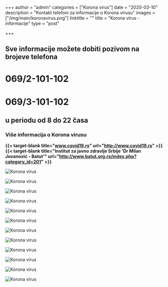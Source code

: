 +++
author = "admin"
categories = ["Korona virus"]
date = "2020-03-10"
description = "Kontakt telefoni za informacije o Korona virusu"
images = ["/img/main/koronavirus.png"]
linktitle = ""
title = "Korona virus - informacije"
type = "post"

+++

## Sve informacije možete dobiti pozivom na brojeve telefona 

# 069/2-101-102

# 069/3-101-102

## u periodu od 8 do 22 časa

### Više informacija o Korona virusu
**{{< target-blank title="www.covid19.rs" url="http://www.covid19.rs" >}}**  
**{{< target-blank title="Institut za javno zdravlje Srbije 'Dr Milan Jovanović - Batut'" url="http://www.batut.org.rs/index.php?category_id=201" >}}**  

![Korona virus](/img/covid19/Letak13.png "Korona virus")  

![Korona virus](/img/covid19/Letak14.png "Korona virus")  

![Korona virus](/img/covid19/Letak15.png "Korona virus")  

![Korona virus](/img/covid19/Letak1.png "Korona virus")  

![Korona virus](/img/covid19/Letak3.png "Korona virus")  

![Korona virus](/img/covid19/Letak4.png "Korona virus")  

![Korona virus](/img/covid19/Letak5.png "Korona virus")  

![Korona virus](/img/covid19/Letak6.png "Korona virus")  

![Korona virus](/img/covid19/Letak11.png "Korona virus")  

![Korona virus](/img/covid19/Letak12.png "Korona virus")  

![Korona virus](/img/covid19/Letak9.png "Korona virus")  

![Korona virus](/img/covid19/Letak10.png "Korona virus")  
